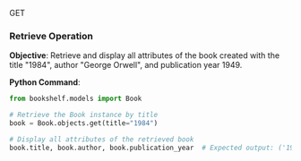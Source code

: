 GET
### Retrieve Operation

**Objective**: Retrieve and display all attributes of the book created with the title "1984", author "George Orwell", and publication year 1949.

**Python Command**:

```python
from bookshelf.models import Book

# Retrieve the Book instance by title
book = Book.objects.get(title="1984")

# Display all attributes of the retrieved book
book.title, book.author, book.publication_year  # Expected output: ('1984', 'George Orwell', 1949)
